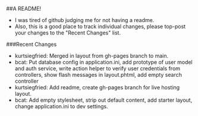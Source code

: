 ##A README!

* I was tired of github judging me for not having a readme.
* Also, this is a good place to track individual changes, please top-post your changes to the "Recent Changes" list.

###Recent Changes

* kurtsiegfried: Merged in layout from gh-pages branch to main.
* bcat: Put database config in application.ini, add prototype of user model and auth service, write action helper to verify user credentials from controllers, show flash messages in layout.phtml, add empty search controller
* kurtsiegfried: Add readme, create gh-pages branch for live hosting layout.
* bcat: Add empty stylesheet, strip out default content, add starter layout, change application.ini to dev settings.
